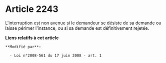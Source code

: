 # Article 2243

L'interruption est non avenue si le demandeur se désiste de sa demande ou laisse périmer l'instance, ou si sa demande est
définitivement rejetée.

**Liens relatifs à cet article**

	**Modifié par**:

	  - Loi n°2008-561 du 17 juin 2008 - art. 1
